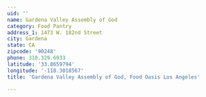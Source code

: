 ```yaml
---
uid: ''
name: Gardena Valley Assembly of God
category: Food Pantry
address_1: 1473 W. 182nd Street
city: Gardena
state: CA
zipcode: '90248'
phone: 310.329.6933
latitude: '33.8659794'
longitude: '-118.3018567'
title: 'Gardena Valley Assembly of God, Food Oasis Los Angeles'

---
```


